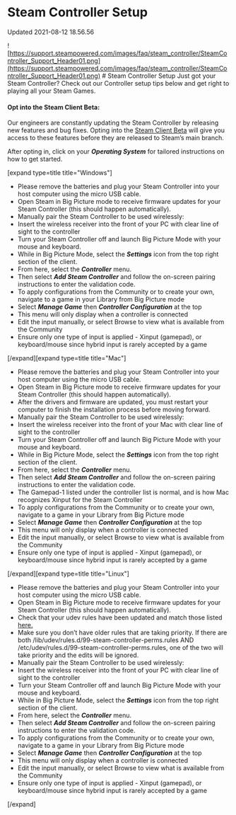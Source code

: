 # Steam Controller Setup
Updated 2021-08-12 18.56.56

![https://support.steampowered.com/images/faq/steam_controller/SteamController_Support_Header01.png](https://support.steampowered.com/images/faq/steam_controller/SteamController_Support_Header01.png)  # Steam Controller Setup
Just got your Steam Controller? Check out our Controller setup tips below and get right to playing all your Steam Games.  
  
#### Opt into the Steam Client Beta:
Our engineers are constantly updating the Steam Controller by releasing new features and bug fixes. Opting into the [Steam Client Beta](https://steamcommunity.com/groups/SteamClientBeta/discussions/1/864957817328247556/) will give you access to these features before they are released to Steam’s main branch.  
  
After opting in, click on your ***Operating System*** for tailored instructions on how to get started.  
  
[expand type=title title="Windows"]
* Please remove the batteries and plug your Steam Controller into your host computer using the micro USB cable.
* Open Steam in Big Picture mode to receive firmware updates for your Steam Controller (this should happen automatically).
* Manually pair the Steam Controller to be used wirelessly:
* Insert the wireless receiver into the front of your PC with clear line of sight to the controller
* Turn your Steam Controller off and launch Big Picture Mode with your mouse and keyboard.
* While in Big Picture Mode, select the ***Settings*** icon from the top right section of the client.
* From here, select the ***Controller*** menu.
* Then select ***Add Steam Controller*** and follow the on-screen pairing instructions to enter the validation code.
* To apply configurations from the Community or to create your own, navigate to a game in your Library from Big Picture mode
* Select ***Manage Game*** then ***Controller Configuration*** at the top
* This menu will only display when a controller is connected
* Edit the input manually, or select Browse to view what is available from the Community
* Ensure only one type of input is applied - Xinput (gamepad), or keyboard/mouse since hybrid input is rarely accepted by a game

 [/expand][expand type=title title="Mac"]
* Please remove the batteries and plug your Steam Controller into your host computer using the micro USB cable.
* Open Steam in Big Picture mode to receive firmware updates for your Steam Controller (this should happen automatically).
* After the drivers and firmware are updated, you must restart your computer to finish the installation process before moving forward.
* Manually pair the Steam Controller to be used wirelessly:
* Insert the wireless receiver into the front of your Mac with clear line of sight to the controller
* Turn your Steam Controller off and launch Big Picture Mode with your mouse and keyboard.
* While in Big Picture Mode, select the ***Settings*** icon from the top right section of the client.
* From here, select the ***Controller*** menu.
* Then select ***Add Steam Controller*** and follow the on-screen pairing instructions to enter the validation code.
* The Gamepad-1 listed under the controller list is normal, and is how Mac recognizes Xinput for the Steam Controller
* To apply configurations from the Community or to create your own, navigate to a game in your Library from Big Picture mode
* Select ***Manage Game*** then ***Controller Configuration*** at the top
* This menu will only display when a controller is connected
* Edit the input manually, or select Browse to view what is available from the Community
* Ensure only one type of input is applied - Xinput (gamepad), or keyboard/mouse since hybrid input is rarely accepted by a game

 [/expand][expand type=title title="Linux"]
* Please remove the batteries and plug your Steam Controller into your host computer using the micro USB cable.
* Open Steam in Big Picture mode to receive firmware updates for your Steam Controller (this should happen automatically).
* Check that your udev rules have been updated and match those listed [here.](https://steamcommunity.com/app/353370/discussions/0/490123197956024380/)
* Make sure you don’t have older rules that are taking priority. If there are both /lib/udev/rules.d/99-steam-controller-perms.rules AND /etc/udev/rules.d/99-steam-controller-perms.rules, one of the two will take priority and the edits will be ignored.
* Manually pair the Steam Controller to be used wirelessly:
* Insert the wireless receiver into the front of your PC with clear line of sight to the controller
* Turn your Steam Controller off and launch Big Picture Mode with your mouse and keyboard.
* While in Big Picture Mode, select the ***Settings*** icon from the top right section of the client.
* From here, select the ***Controller*** menu.
* Then select ***Add Steam Controller*** and follow the on-screen pairing instructions to enter the validation code.
* To apply configurations from the Community or to create your own, navigate to a game in your Library from Big Picture mode
* Select ***Manage Game*** then ***Controller Configuration*** at the top
* This menu will only display when a controller is connected
* Edit the input manually, or select Browse to view what is available from the Community
* Ensure only one type of input is applied - Xinput (gamepad), or keyboard/mouse since hybrid input is rarely accepted by a game

 [/expand]